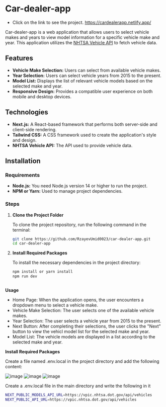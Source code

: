 # Car-dealer-app
- Click on the link to see the project. https://cardealerapp.netlify.app/
  
Car-dealer-app is a web application that allows users to select vehicle makes and years to view model information for a specific vehicle make and year. This application utilizes the [NHTSA Vehicle API](https://vpic.nhtsa.dot.gov/api/) to fetch vehicle data.

## Features

- **Vehicle Make Selection:** Users can select from available vehicle makes.
- **Year Selection:** Users can select vehicle years from 2015 to the present.
- **Model List:** Displays the list of relevant vehicle models based on the selected make and year.
- **Responsive Design:** Provides a compatible user experience on both mobile and desktop devices.

## Technologies

- **Next.js:** A React-based framework that performs both server-side and client-side rendering.
- **Tailwind CSS:** A CSS framework used to create the application's style and design.
- **NHTSA Vehicle API:** The API used to provide vehicle data.

## Installation

### Requirements

- **Node.js:** You need Node.js version 14 or higher to run the project.
- **NPM or Yarn:** Used to manage project dependencies.

### Steps

1. **Clone the Project Folder**

   To clone the project repository, run the following command in the terminal:

   ```bash
   git clone https://github.com/RzayevUmid0023/car-dealer-app.git
   cd car-dealer-app

2. **Install Required Packages**

   To install the necessary dependencies in the project directory:

   ```bash
   npm install or yarn install
   npm run dev



**Usage**
- Home Page: When the application opens, the user encounters a dropdown menu to select a vehicle make.
- Vehicle Make Selection: The user selects one of the available vehicle makes.
- Year Selection: The user selects a vehicle year from 2015 to the present.
- Next Button: After completing their selections, the user clicks the "Next" button to view the vehicl model list for the selected make and year.
- Model List: The vehicle models are displayed in a list according to the selected make and year. 

 **Install Required Packages**

  Create a file named .env.local in the project directory and add the following content:

![image](https://github.com/user-attachments/assets/270ecd13-24d6-4b8a-84a8-b5edfd1a3e09)
![image](https://github.com/user-attachments/assets/825d33db-0fff-4871-9832-6660bcd36968)
![image](https://github.com/user-attachments/assets/0719f761-1683-44b2-bd20-905f4e7576fa)





Create a .env.local file in the main directory and write the following in it

   ```bash
   NEXT_PUBLIC_MODELS_API_URL=https://vpic.nhtsa.dot.gov/api/vehicles
   NEXT_PUBLIC_API_URL=https://vpic.nhtsa.dot.gov/api/vehicles




